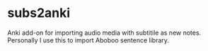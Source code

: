 # subs2anki
Anki add-on for importing audio media with subtitile as new notes. Personally I use this to import Aboboo sentence library.


